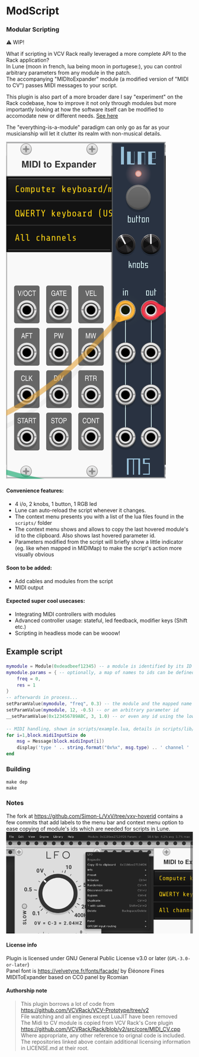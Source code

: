 # ModScript
### Modular Scripting

:warning: WIP!  

What if scripting in VCV Rack really leveraged a more complete API to the Rack application?  
In Lune (moon in french, lua being moon in portugese:), you can control arbitrary parameters from any module in the patch.  
The accompanying "MIDItoExpander" module (a modified version of "MIDI to CV") passes MIDI messages to your script.  

This plugin is also part of a more broader dare I say "experiment" on the Rack codebase, how to improve it not only through modules but more importantly looking at how the software itself can be modified to accomodate new or different needs. [See here](#Notes)  

The "everything-is-a-module" paradigm can only go as far as your musicianship will let it clutter its realm with non-musical details.  


![Image](doc/lune.png)

#### Convenience features:
- 4 i/o, 2 knobs, 1 button, 1 RGB led
- Lune can auto-reload the script whenever it changes.
- The context menu presents you with a list of the lua files found in the `scripts/` folder
- The context menu shows and allows to copy the last hovered module's id to the clipboard. Also shows last hovered parameter id.  
- Parameters modified from the script will briefly show a little indicator (eg. like when mapped in MIDIMap) to make the script's action more visually obvious

#### Soon to be added:
- Add cables and modules from the script
- MIDI output

#### Expected super cool usecases:
- Integrating MIDI controllers with modules
- Advanced controller usage: stateful, led feedback, modifier keys (Shift etc.)
- Scripting in headless mode can be wooow!

## Example script
```lua
mymodule = Module(0xdeadbeef12345) -- a module is identified by its ID
mymodule.params = { -- optionally, a map of names to ids can be defined for the parameters
	freq = 0,
	res = 1
}
-- afterwards in process...	
setParamValue(mymodule, "freq", 0.3) -- the module and the mapped name can be referenced to set it
setParamValue(mymodule, 12, -0.5) -- or an arbitrary parameter id
__setParamValue(0x123456789ABC, 3, 1.0) -- or even any id using the low-level call

-- MIDI handling, shown in scripts/example.lua, details in scripts/lib/lib.lua
for i=1,block.midiInputSize do
	msg = Message(block.midiInput[i])
	display('type ' .. string.format("0x%x", msg.type) .. ' channel ' .. msg.channel .. ' note ' .. msg.note .. ' value ' .. msg.value)
end
```


### Building
```
make dep
make
```

### Notes
The fork at https://github.com/Simon-L/VxV/tree/vxv-hoverid contains a few commits that add labels to the menu bar and context menu option to ease copying of module's ids which are needed for scripts in Lune.
![Image](doc/hoverid.png)

#### License info
Plugin is licensed under GNU General Public License v3.0 or later (`GPL-3.0-or-later`)  
Panel font is https://velvetyne.fr/fonts/facade/ by Éléonore Fines  
MIDIToExpander based on CC0 panel by Rcomian  

#### Authorship note
> This plugin borrows a lot of code from https://github.com/VCVRack/VCV-Prototype/tree/v2  
> File watching and all engines except LuaJIT have been removed  
> The Midi to CV module is copied from VCV Rack's Core plugin https://github.com/VCVRack/Rack/blob/v2/src/core/MIDI_CV.cpp  
> Where appropriate, any other reference to orignal code is included.  
> The repositories linked above contain additional licensing information in LICENSE.md at their root.  